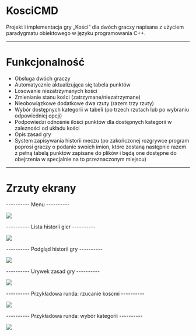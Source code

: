 # KosciCMD
<p>Projekt i implementacja gry „Kości” dla dwóch graczy napisana z użyciem paradygmatu obiektowego w języku programowania C++.</p>

<hr />

<h1>Funkcjonalność</h1>
<ul>
  <li>Obsługa dwóch graczy</li>
  <li>Automatycznie aktualizująca się tabela punktów</li>
  <li>Losowanie niezatrzymanych kości</li>
  <li>Zmienianie stanu kości (zatrzymane/niezatrzymane) </li>
  <li>Nieobowiązkowe dodatkowe dwa rzuty (razem trzy rzuty)</li>
  <li>Wybór dostępnych kategorii w tabeli (po trzech rzutach lub po wybraniu odpowiedniej opcji)</li>
  <li>Podpowiedzi odnośnie ilości punktów dla dostępnych kategorii w zależności od układu kości</li>
  <li>Opis zasad gry</li>
  <li>System zapisywania historii meczu (po zakończonej rozgrywce program poprosi graczy o podanie swoich imion, które zostaną następnie razem z pełną tabelą punktów zapisane do plików i  będą one dostępne do obejrzenia w specjalnie na to przeznaczonym miejscu)</li>
</ul>

<hr />

<h1>Zrzuty ekrany</h1>
<p>---------- Menu ----------</p>
<img src="https://user-images.githubusercontent.com/107581764/173921664-7b63fc2b-4510-422e-ae23-0c06508336d1.png" />
<p>---------- Lista historii gier ----------</p>
<img src="https://user-images.githubusercontent.com/107581764/173921835-85460ef3-41b2-465a-b801-25e41a5e253b.png" />
<p>---------- Podgląd historii gry ----------</p>
<img src="https://user-images.githubusercontent.com/107581764/173921932-2e40cd62-a519-4f41-8d3e-28050d3355c2.png" />
<p>---------- Urywek zasad gry ----------</p>
<img src="https://user-images.githubusercontent.com/107581764/173922000-747ca96e-513f-40df-a47d-c13ab80c1a70.png" />
<p>---------- Przykładowa runda: rzucanie koścmi ----------</p>
<img src="https://user-images.githubusercontent.com/107581764/173922194-ff359b16-d1d6-4767-b95d-53785774671b.png" />
<p>---------- Przykładowa runda: wybór kategorii ----------</p>
<img src="https://user-images.githubusercontent.com/107581764/173923430-9f19c4df-3205-4831-baee-82a5eef7e50c.png" />
